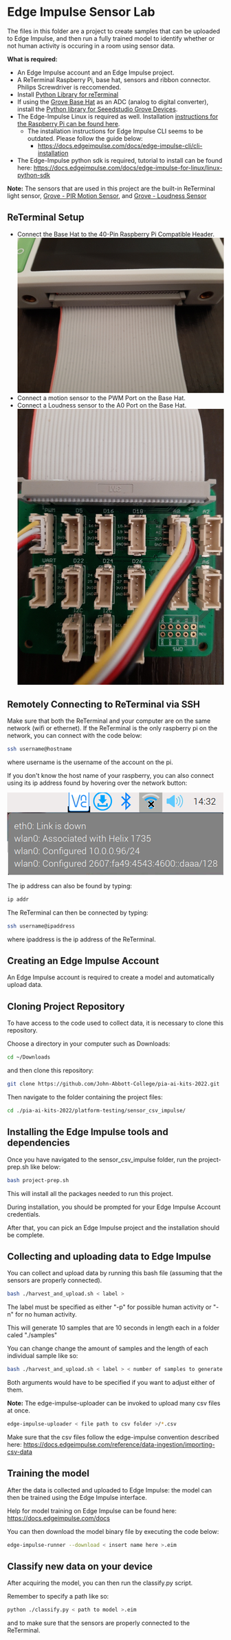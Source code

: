 # Edge Impulse Sensor Lab

The files in this folder are a project to create samples that can be uploaded to Edge Impulse, and then run a fully trained model to identify whether or not human activity is occuring in a room using sensor data.

**What is required:**

* An Edge Impulse account and an Edge Impulse project.
* A ReTerminal Raspberry Pi, base hat, sensors and ribbon connector. Philips Screwdriver is reccomended.
* Install [Python Library for reTerminal](https://pypi.org/project/seeed-python-reterminal/)
* If using the [Grove Base Hat](https://wiki.seeedstudio.com/Grove_Base_Hat_for_Raspberry_Pi/) as an ADC (analog to digital converter), install the [Python library for Seeedstudio Grove Devices](https://github.com/Seeed-Studio/grove.py).
* The Edge-Impulse Linux is required as well. Installation [instructions for the Raspberry Pi can be found here](https://docs.edgeimpulse.com/docs/development-platforms/officially-supported-cpu-gpu-targets/raspberry-pi-4).
  * The installation instructions for Edge Impulse CLI seems to be outdated. Please follow the guide below:
    * https://docs.edgeimpulse.com/docs/edge-impulse-cli/cli-installation
* The Edge-Impulse python sdk is required, tutorial to install can be found here: https://docs.edgeimpulse.com/docs/edge-impulse-for-linux/linux-python-sdk

**Note:** The sensors that are used in this project are the built-in ReTerminal light sensor, [Grove - PIR Motion Sensor](https://wiki.seeedstudio.com/Grove-PIR_Motion_Sensor/), and [Grove - Loudness Sensor](https://wiki.seeedstudio.com/Grove-PIR_Motion_Sensor/)

## ReTerminal Setup

* Connect the Base Hat to the 40-Pin Raspberry Pi Compatible Header. ![Connected Pins](../../.gitbook/assets/Pins.jpg)
* Connect a motion sensor to the PWM Port on the Base Hat.
* Connect a Loudness sensor to the A0 Port on the Base Hat. ![Base Hat Image](../../.gitbook/assets/BaseHat.jpg)

## Remotely Connecting to ReTerminal via SSH

Make sure that both the ReTerminal and your computer are on the same network (wifi or ethernet). If the ReTerminal is the only raspberry pi on the network, you can connect with the code below:

```bash
ssh username@hostname
```

where username is the username of the account on the pi.

If you don't know the host name of your raspberry, you can also connect using its ip address found by hovering over the network button:

![wifi location](../../.gitbook/assets/wifi.png)

The ip address can also be found by typing:

```bash
ip addr
```

The ReTerminal can then be connected by typing:

```bash
ssh username@ipaddress
```

where ipaddress is the ip address of the ReTerminal.

## Creating an Edge Impulse Account

An Edge Impulse account is required to create a model and automatically upload data.

## Cloning Project Repository

To have access to the code used to collect data, it is necessary to clone this repository.

Choose a directory in your computer such as Downloads:

```sh
cd ~/Downloads
```

and then clone this repository:

```sh
git clone https://github.com/John-Abbott-College/pia-ai-kits-2022.git
```

Then navigate to the folder containing the project files:

```sh
cd ./pia-ai-kits-2022/platform-testing/sensor_csv_impulse/
```

## Installing the Edge Impulse tools and dependencies

Once you have navigated to the sensor\_csv\_impulse folder, run the project-prep.sh like below:

```sh
bash project-prep.sh
```

This will install all the packages needed to run this project.

During installation, you should be prompted for your Edge Impulse Account credentials.

After that, you can pick an Edge Impulse project and the installation should be complete.

## Collecting and uploading data to Edge Impulse

You can collect and upload data by running this bash file (assuming that the sensors are properly connected).

```bash
bash ./harvest_and_upload.sh < label >
```

The label must be specified as either "-p" for possible human activity or "-n" for no human activity.

This will generate 10 samples that are 10 seconds in length each in a folder caled "./samples"

You can change change the amount of samples and the length of each individual sample like so:

```bash
bash ./harvest_and_upload.sh < label > < number of samples to generate > < length of seconds >
```

Both arguments would have to be specified if you want to adjust either of them.

**Note:** The edge-impulse-uploader can be invoked to upload many csv files at once.

```bash
edge-impulse-uploader < file path to csv folder >/*.csv
```

Make sure that the csv files follow the edge-impulse convention described here: https://docs.edgeimpulse.com/reference/data-ingestion/importing-csv-data

## Training the model

After the data is collected and uploaded to Edge Impulse: the model can then be trained using the Edge Impulse interface.

Help for model training on Edge Impulse can be found here: https://docs.edgeimpulse.com/docs

You can then download the model binary file by executing the code below:

```bash
edge-impulse-runner --download < insert name here >.eim
```

## Classify new data on your device

After acquiring the model, you can then run the classify.py script.

Remember to specify a path like so:

```bash
python ./classify.py < path to model >.eim
```

and to make sure that the sensors are properly connected to the ReTerminal.
